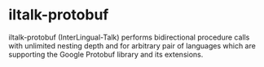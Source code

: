 # iltalk-protobuf
iltalk-protobuf (InterLingual-Talk) performs bidirectional procedure calls with unlimited nesting depth and for arbitrary pair of languages which are supporting the Google Protobuf library and its extensions. 
